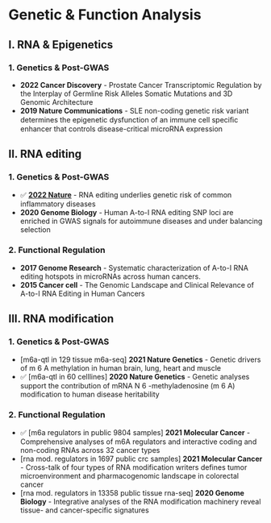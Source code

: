 # Genetic & Function Analysis

## I. RNA & Epigenetics

### **1. Genetics & Post-GWAS**

* **2022 Cancer Discovery** - Prostate Cancer Transcriptomic Regulation by the Interplay of Germline Risk Alleles Somatic Mutations and 3D Genomic Architecture
* **2019 Nature Communications** - SLE non-coding genetic risk variant determines the epigenetic dysfunction of an immune cell speciﬁc enhancer that controls disease-critical microRNA expression

## II. RNA editing

### 1. Genetics & Post-GWAS

* ✅ [**2022 Nature**](https://pubmed.ncbi.nlm.nih.gov/35922514/) - RNA editing underlies genetic risk of common inflammatory diseases
* **2020 Genome Biology** - Human A-to-I RNA editing SNP loci are enriched in GWAS signals for autoimmune diseases and under balancing selection

### 2. Functional Regulation

* **2017 Genome Research** - Systematic characterization of A-to-I RNA editing hotspots in microRNAs across human cancers. &#x20;
* **2015 Cancer cell** - The Genomic Landscape and Clinical Relevance of A-to-I RNA Editing in Human Cancers&#x20;

## III. RNA modification

### 1. Genetics & Post-GWAS

* \[m6a-qtl in 129 tissue m6a-seq] **2021 Nature Genetics** - Genetic drivers of m 6 A methylation in human brain, lung, heart and muscle
* ✅ \[m6a-qtl in 60 celllines] **2020 Nature Genetics** - Genetic analyses support the contribution of mRNA N 6 -methyladenosine (m 6 A) modification to human disease heritability

### 2. Functional Regulation

* ✅ \[m6a regulators in public 9804 samples] **2021 Molecular Cancer** - Comprehensive analyses of m6A regulators and interactive coding and non-coding RNAs across 32 cancer types
* \[rna mod. regulators in 1697 public crc samples] **2021 Molecular Cancer** - Cross-talk of four types of RNA modification writers defines tumor microenvironment and pharmacogenomic landscape in colorectal cancer
* \[rna mod. regulators in 13358 public tissue rna-seq] **2020 Genome Biology** - Integrative analyses of the RNA modification machinery reveal tissue- and cancer-specific signatures

